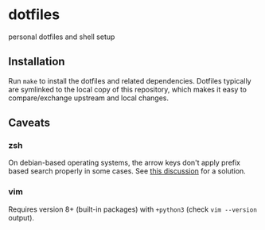 # dotfiles

personal dotfiles and shell setup

## Installation

Run `make` to install the dotfiles and related dependencies.
Dotfiles typically are symlinked to the local copy
of this repository, which makes it easy to compare/exchange upstream and local changes.

## Caveats

### zsh

On debian-based operating systems, the arrow keys don't apply prefix based
search properly in some cases. See [this
discussion](https://www.zsh.org/mla/users/2014/msg00567.html)
for a solution.

### vim

Requires version 8+ (built-in packages) with `+python3` (check `vim --version` output).
